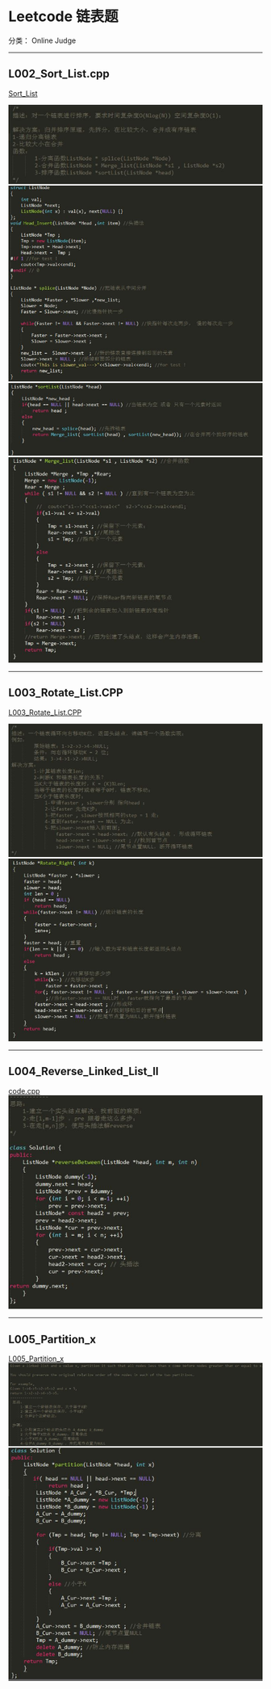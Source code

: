 ﻿# Leetcode 链表题

分类： Online Judge

---
## L002_Sort_List.cpp ##
[Sort_List][1]

![Solution][2]
![Part0_code][3]
![Part1_code][4]
![Part2_code][5]


----------
## L003_Rotate_List.CPP ##
[L003_Rotate_List.CPP][6]

![Solution][7]
![Code][8]


----------
## L004_Reverse_Linked_List_II ##
[code.cpp][9]
![solution_code][10]


----------
## L005_Partition_x ##
[L005_Partition_x][11]
![solution][12]
![code][13]


  [1]: https://github.com/waten1992/Leetcode_Interview_Collection/blob/master/List/Sort_List.cpp
  [2]: https://github.com/waten1992/Leetcode_Interview_Collection/blob/master/List/Image/L002_Merge_Sort_Solution.JPG
  [3]: https://github.com/waten1992/Leetcode_Interview_Collection/blob/master/List/Image/L002_Merge_Sort_Part0_code.JPG
  [4]: https://github.com/waten1992/Leetcode_Interview_Collection/blob/master/List/Image/L002_Merge_Sort_Part1_code.JPG
  [5]: https://github.com/waten1992/Leetcode_Interview_Collection/blob/master/List/Image/L002_Merge_Sort_Part2_code.JPG
  [6]: https://github.com/waten1992/Leetcode_Interview_Collection/blob/master/List/L003_Rotate_List.CPP
  [7]: https://github.com/waten1992/Leetcode_Interview_Collection/blob/master/List/Image/L003_Rotate_Right_Solution.JPG
  [8]: https://github.com/waten1992/Leetcode_Interview_Collection/blob/master/List/Image/L003_Rotate_Right_Code.JPG
  [9]: https://github.com/waten1992/Leetcode_Interview_Collection/blob/master/List/L004_Reverse_Linked_List_II.CPP
  [10]: https://github.com/waten1992/Leetcode_Interview_Collection/blob/master/List/Image/L004_Reverse_Linked_List_II.JPG
  [11]: https://github.com/waten1992/Leetcode_Interview_Collection/blob/master/List/L005_Partition_x.cpp
  [12]: https://github.com/waten1992/Leetcode_Interview_Collection/blob/master/List/Image/L005_Partition_x_solution.JPG
  [13]: https://github.com/waten1992/Leetcode_Interview_Collection/blob/master/List/Image/L005_Partition_x_code.JPG

